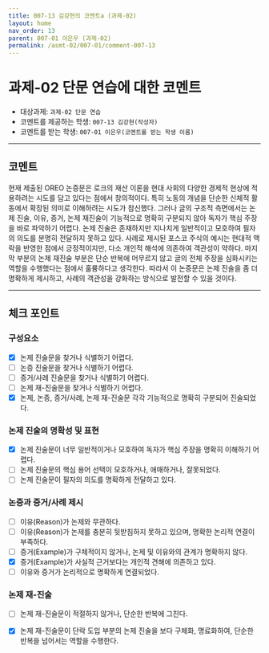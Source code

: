 ```yaml
---
title: 007-13 김강현의 코멘트a (과제-02) 
layout: home
nav_order: 13
parent: 007-01 이은우 (과제-02)
permalink: /asmt-02/007-01/comment-007-13
---
```


# 과제-02 단문 연습에 대한 코멘트

- 대상과제: `과제-02 단문 연습`
- 코멘트를 제공하는 학생: `007-13 김강현(작성자)` 
- 코멘트를 받는 학생: `007-01 이은우(코멘트를 받는 학생 이름)` 

---

## 코멘트

현재 제출된 OREO 논증문은 로크의 재산 이론을 현대 사회의 다양한 경제적 현상에 적용하려는 시도를 담고 있다는 점에서 창의적이다. 특히 노동의 개념을 단순한 신체적 활동에서 확장된 의미로 이해하려는 시도가 참신했다. 그러나 글의 구조적 측면에서는 논제 진술, 이유, 증거, 논제 재진술이 기능적으로 명확히 구분되지 않아 독자가 핵심 주장을 바로 파악하기 어렵다. 논제 진술은 존재하지만 지나치게 일반적이고 모호하여 필자의 의도를 분명히 전달하지 못하고 있다. 사례로 제시된 포스코 주식의 예시는 현대적 맥락을 반영한 점에서 긍정적이지만, 다소 개인적 해석에 의존하여 객관성이 약하다. 마지막 부분의 논제 재진술 부분은 단순 반복에 머무르지 않고 글의 전체 주장을 심화시키는 역할을 수행했다는 점에서 훌륭하다고 생각한다. 따라서 이 논증문은 논제 진술을 좀 더 명확하게 제시하고, 사례의 객관성을 강화하는 방식으로 발전할 수 있을 것이다.

---

## 체크 포인트

### **구성요소**
- [x] 논제 진술문을 찾거나 식별하기 어렵다.
- [ ] 논증 진술문을 찾거나 식별하기 어렵다.
- [ ] 증거/사례 진술문을 찾거나 식별하기 어렵다.
- [ ] 논제 재-진술문을 찾거나 식별하기 어렵다.
- [x] 논제, 논증, 증거/사례, 논제 재-진술문 각각 기능적으로 명확히 구분되어 진술되었다.

### **논제 진술의 명확성 및 표현**  
- [x] 논제 진술문이 너무 일반적이거나 모호하여 독자가 핵심 주장을 명확히 이해하기 어렵다.  
- [ ] 논제 진술문의 핵심 용어 선택이 모호하거나, 애매하거나, 잘못되었다.  
- [ ] 논제 진술문이 필자의 의도를 명확하게 전달하고 있다.  

### **논증과 증거/사례 제시**  
- [ ] 이유(Reason)가 논제와 무관하다.
- [ ] 이유(Reason)가 논제를 충분히 뒷받침하지 못하고 있으며, 명확한 논리적 연결이 부족하다.  
- [ ] 증거(Example)가 구체적이지 않거나, 논제 및 이유와의 관계가 명확하지 않다. 
- [x] 증거(Example)가 사실적 근거보다는 개인적 견해에 의존하고 있다.  
- [ ] 이유와 증거가 논리적으로 명확하게 연결되었다.  

### **논제 재-진술**  
- [ ] 논제 재-진술문이 적절하지 않거나, 단순한 반복에 그친다.   
- [x] 논제 재-진술문이 단락 도입 부분의 논제 진술을 보다 구체화, 명료화하여, 단순한 반복을 넘어서는 역할을 수행한다.  

